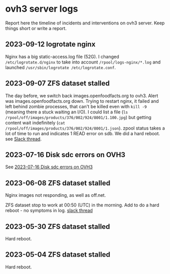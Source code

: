 # ovh3 server logs

Report here the timeline of incidents and interventions on ovh3 server.
Keep things short or write a report.

## 2023-09-12 logrotate nginx

Nginx has a big static-access.log file (52G).
I changed `/etc/logrotate.d/nginx` to take into account `/rpool/logs-nginx/*.log` and launched `/usr/sbin/logrotate /etc/logrotate.conf`.

## 2023-09-07 ZFS dataset stalled

The day before, we switch back images.openfoodfacts.org to ovh3.
Alert was images.openfoodfacts.org down.
Trying to restart nginx, it failed and left behind zombie processes, that can't be killed even with `kill -9` (meaning there a stuck waiting an I/O).
I could list a file (`ls /rpool/off/images/products/376/002/924/8001/1.100.jpg`)
but getting content wait indefinitely (`cat /rpool/off/images/products/376/002/924/8001/1.json`).
zpool status takes a lot of time to run and indicates 1 READ error on sdb.
We did a hard reboot.
see [Slack thread](https://openfoodfacts.slack.com/archives/C01F18SQ8F7/p1694089024775499).

##  2023-07-16 Disk sdc errors on OVH3

See [ 2023-07-16 Disk sdc errors on OVH3](./reports/2023-07-16-ovh3-sdc-broken.md)

## 2023-06-08 ZFS dataset stalled

Nginx images not responding, as well as off.net.

ZFS dataset stop to work at 00:50 (UTC) in the morning.
Add to do a hard reboot - no symptoms in log.
[slack thread](https://openfoodfacts.slack.com/archives/C1FPYCWM7/p1686298752505019)


## 2023-05-30 ZFS dataset stalled

Hard reboot.

## 2023-05-04 ZFS dataset stalled

Hard reboot.

